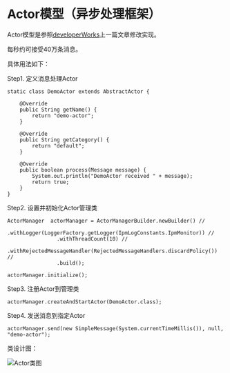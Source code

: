 # Actor模型（异步处理框架）

Actor模型是参照[developerWorks](http://www.ibm.com/developerworks/cn/java/j-javaactors/index.html)上一篇文章修改实现。

每秒约可接受40万条消息。

具体用法如下：

Step1. 定义消息处理Actor

	static class DemoActor extends AbstractActor {

		@Override
		public String getName() {
			return "demo-actor";
		}

		@Override
		public String getCategory() {
			return "default";
		}

		@Override
		public boolean process(Message message) {
			System.out.println("DemoActor received " + message);
			return true;
		}
	}

Step2. 设置并初始化Actor管理类

	ActorManager  actorManager = ActorManagerBuilder.newBuilder() //
					.withLogger(LoggerFactory.getLogger(IpmLogConstants.IpmMonitor)) //
					.withThreadCount(10) //
					.withRejectedMessageHandler(RejectedMessageHandlers.discardPolicy()) //
					.build();

	actorManager.initialize();

Step3. 注册Actor到管理类

	actorManager.createAndStartActor(DemoActor.class);

Step4. 发送消息到指定Actor

	actorManager.send(new SimpleMessage(System.currentTimeMillis()), null, "demo-actor");

类设计图：

![Actor类图](http://ww2.sinaimg.cn/large/600db342gw1dvxnfo8thmj.jpg)
